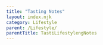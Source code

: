 ```yaml
---
title: "Tasting Notes"
layout: index.njk
category: Lifestyle
parent: /Lifestyle/
parentTitle: TastiLifestylengNotes
---
```

